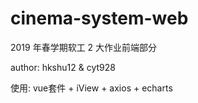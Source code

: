 # cinema-system-web

2019 年春学期软工 2 大作业前端部分

author: hkshu12 & cyt928

使用: vue套件 + iView + axios + echarts
